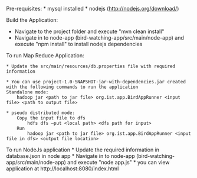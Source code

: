 Pre-requisites:
    * mysql installed
    * nodejs (http://nodejs.org/download/)

Build the Application:
   * Navigate to the project folder and execute
	    "mvn clean install"
   * Navigate in to node-app (bird-watching-app/src/main/node-app) and execute "npm install"
    to install nodejs dependencies

To run Map Reduce  Application:

    * Update the src/main/resources/db.properties file with required information
    
    * You can use project-1.0-SNAPSHOT-jar-with-dependencies.jar created with the following commands to run the application
    Standalone mode:
        hadoop jar <path to jar file> org.ist.app.BirdAppRunner <input file> <path to output file>

    * pseudo distributed mode:
        Copy the input file to dfs
            hdfs dfs –put <local path> <dfs path for input>
        Run
            hadoop jar <path to jar file> org.ist.app.BirdAppRunner <input file in dfs> <output file location>

To run NodeJs application
    * Update the required information in database.json in node app
    * Navigate in to node-app (bird-watching-app/src/main/node-app) and execute "node app.js"
    * you can view application at http://localhost:8080/index.html